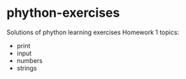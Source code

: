 # phython-exercises
Solutions of phython learning exercises
Homework 1 topics:
 - print
 - input
 - numbers
 - strings
